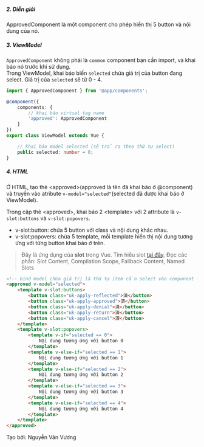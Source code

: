 ##### 2. Diễn giải
ApprovedComponent là một component cho phép hiển thị 5 button và nội dung của nó.

##### 3. ViewModel

`ApprovedComponent` không phải là `common` component bạn cần import, và khai báo nó trước khi sử dụng.  
Trong ViewModel, khai báo biến `selected` chứa giá trị của button đang select. Giá trị của `selected` sẽ từ 0 - 4.

```typescript
import { ApprovedComponent } from '@app/components';

@component({
    components: {
        // khai báo virtual tag name
        'approved': ApprovedComponent
    }
})
export class ViewModel extends Vue {

    // khai báo model selected (sẽ trả ra theo thứ tự select)
    public selected: number = 0;
}
```

##### 4. HTML

Ở HTML, tạo thẻ &lt;approved&gt;(approved là tên đã khai báo ở @component) và truyền vào atribute `v-model="selected"`(selected đã được khai báo ở ViewModel).  

Trong cặp thẻ &lt;approved&gt;, khai báo 2 &lt;template&gt; với 2 attribute là `v-slot:buttons` và `v-slot:popovers`.  

- v-slot:button: chứa 5 button với class và nội dung khác nhau.
- v-slot:popovers: chứa 5 template, mỗi template hiển thị nội dung tương ứng với từng button khai báo ở trên.

> Đây là ứng dụng của **slot** trong Vue. Tìm hiểu slot [tại đây](https://vuejs.org/v2/guide/components-slots.html). Đọc các phần: Slot Content, Compilation Scope, Fallback Content, Named Slots

```html
<!-- bind model chứa giá trị là thứ tự item cần select vào component -->
<approved v-model="selected">
    <template v-slot:buttons>
        <button class="uk-apply-reflected">済</button>
        <button class="uk-apply-approved">済</button>
        <button class="uk-apply-denial">済</button>
        <button class="uk-apply-return">済</button>
        <button class="uk-apply-cancel">済</button>
    </template>
    <template v-slot:popovers>
        <template v-if="selected == 0">
            Nội dung tương ứng với button 0
        </template>
        <template v-else-if="selected == 1">
            Nội dung tương ứng với button 1
        </template>
        <template v-else-if="selected == 2">
            Nội dung tương ứng với button 2
        </template>
        <template v-else-if="selected == 3">
            Nội dung tương ứng với button 3
        </template>
        <template v-else-if="selected == 4">
            Nội dung tương ứng với button 4
        </template>
    </template>
</approved>
```

Tạo bởi: Nguyễn Văn Vương